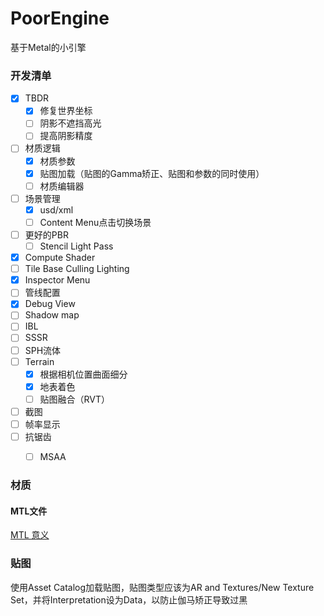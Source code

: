 # PoorEngine
基于Metal的小引擎

### 开发清单

- [x] TBDR
  - [x] 修复世界坐标
  - [ ] 阴影不遮挡高光
  - [ ] 提高阴影精度
- [ ] 材质逻辑
  - [x] 材质参数
  - [x] 贴图加载（贴图的Gamma矫正、贴图和参数的同时使用）
  - [ ] 材质编辑器
- [ ] 场景管理
  - [x] usd/xml
  - [ ] Content Menu点击切换场景
- [ ] 更好的PBR
  - [ ] Stencil Light Pass
- [x] Compute Shader
- [ ] Tile Base Culling Lighting
- [x] Inspector Menu
- [ ] 管线配置
- [x] Debug View
- [ ] Shadow map
- [ ] IBL
- [ ] SSSR
- [ ] SPH流体
- [ ] Terrain
  - [x] 根据相机位置曲面细分
  - [x] 地表着色
  - [ ] 贴图融合（RVT）
- [ ] 截图
- [ ] 帧率显示
- [ ] 抗锯齿
  - [ ] MSAA



### 材质

#### MTL文件

[MTL 意义](http://paulbourke.net/dataformats/mtl/)

### 贴图

使用Asset Catalog加载贴图，贴图类型应该为AR and Textures/New Texture Set，并将Interpretation设为Data，以防止伽马矫正导致过黑
